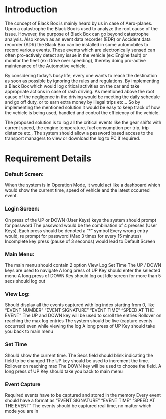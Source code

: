 # Introduction
The concept of Black Box is mainly heard by us in case of Aero-planes. Upon a catastrophe the Black Box is used to analyze the root cause of the issue. However, the purpose of Black Box can go beyond catastrophe analysis. Also known as an event data recorder (EDR) or Accident data recorder (ADR) the Black Box can be installed in some automobiles to record various events. These events which are electronically sensed can often pro-actively detect any issue in the vehicle (ex: Engine fault) or monitor the fleet (ex: Drive over speeding), thereby doing pro-active maintenance of the Automotive vehicle. 

By considering today’s busy life, every one wants to reach the destination as soon as possible by ignoring the rules and regulations. By implementing a Black Box which would log critical activities on the car and take appropriate actions in case of rash driving. As mentioned above the root cause of the negligence in the driving would be meeting the daily schedule and go off duty, or to earn extra money by illegal trips etc… So by implementing the mentioned solution it would be easy to keep track of how the vehicle is being used, handled and control the efficiency of the vehicle.

The proposed solution is to log all the critical events like the gear shifts with current speed, the engine temperature, fuel consumption per trip, trip distance etc., The system should allow a password based access to the transport managers to view or download the log to PC if required.

# Requirement Details

### Default Screen:

When the system is in Operation Mode, it would act like a dashboard which would show the current time, speed of vehicle and the latest occurred event.

### Login Screen:

On press of the UP or DOWN (User Keys) keys the system should prompt for password
The password would be the combination of 4 presses (User Keys).
Each press should be denoted a “*” symbol
Every wrong entry would, re prompt for password (Max 3 times for every 15 minutes)
Incomplete key press (pause of 3 seconds) would lead to Default Screen

### Main Menu:

The main menu should contain 2 option
View Log
Set Time
The UP / DOWN keys are used to navigate
A long press of UP Key should enter the selected menu
A long press of DOWN Key should log out
Idle screen for more than 5 secs should log out

### View Log:

Should display all the events captured with log index starting from 0, like
“EVENT NUMBER” “EVENT SIGNATURE” “EVENT TIME” “SPEED AT THE EVENT”
The UP and DOWN key will be used to scroll the entries
Rollover on reaching the max log entries
The system should be live (capture events occurred) even while viewing the log
A long press of UP Key should take you back to main menu

### Set Time

Should show the current time. The Secs field should blink indicating the field to be changed
The UP key should be used to increment the time. Rollover on reaching max
The DOWN key will be used to choose the field.
A long press of UP Key should take you back to main menu

### Event Capture

Required events have to be captured and stored in the memory
Every event should have a format as
“EVENT SIGNATURE” “EVENT TIME” “SPEED AT THE EVENT”
The events should be captured real time, no matter which mode you are in
